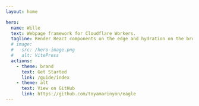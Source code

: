```yaml
---
layout: home

hero:
  name: Wille
  text: Webpage framework for Cloudflare Workers.
  tagline: Render React components on the edge and hydration on the browser.
  # image:
  #   src: /hero-image.png
  #   alt: VitePress
  actions:
    - theme: brand
      text: Get Started
      link: /guide/index
    - theme: alt
      text: View on GitHub
      link: https://github.com/toyamarinyon/eagle
---
```

